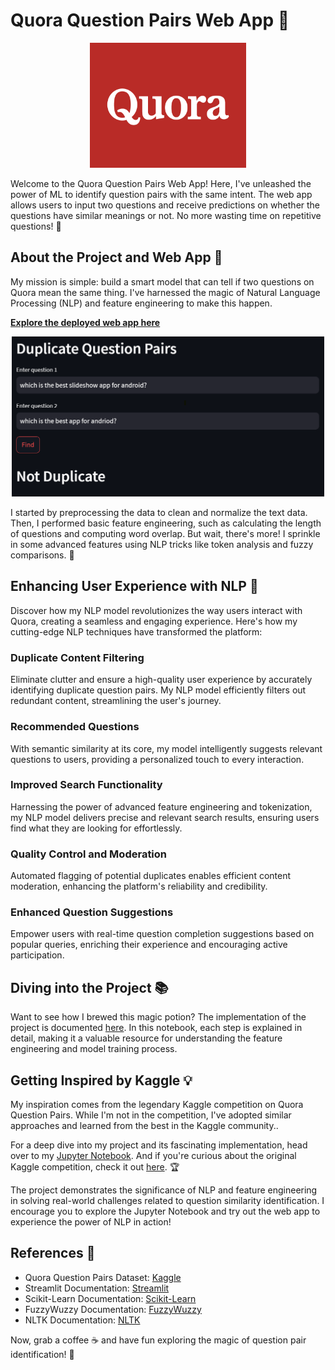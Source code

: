 # Quora Question Pairs Web App 🚀

<p align="center">
  <img src="quora_logo.png" alt="Quora Logo" width="250" height="200">
</p>

Welcome to the Quora Question Pairs Web App! Here, I've unleashed the power of ML to identify question pairs with the same intent. The web app allows users to input two questions and receive predictions on whether the questions have similar meanings or not. No more wasting time on repetitive questions! 🎉

## About the Project and Web App 🌟

My mission is simple: build a smart model that can tell if two questions on Quora mean the same thing. I've harnessed the magic of Natural Language Processing (NLP) and feature engineering to make this happen.

**[Explore the deployed web app here](https://quora-duplicate-question-pair.streamlit.app/)**

<p align="center">
    <a href="https://quora-duplicate-question-pair.streamlit.app/" target="_blank">
        <img src="app_screenshot.png" alt="Web App Screenshot" width="500">
    </a>
</p>

I started by preprocessing the data to clean and normalize the text data. Then, I performed basic feature engineering, such as calculating the length of questions and computing word overlap. But wait, there's more! I sprinkle in some advanced features using NLP tricks like token analysis and fuzzy comparisons. 🍲

## Enhancing User Experience with NLP 💯

Discover how my NLP model revolutionizes the way users interact with Quora, creating a seamless and engaging experience. Here's how my cutting-edge NLP techniques have transformed the platform:

### Duplicate Content Filtering

Eliminate clutter and ensure a high-quality user experience by accurately identifying duplicate question pairs. My NLP model efficiently filters out redundant content, streamlining the user's journey.

### Recommended Questions

With semantic similarity at its core, my model intelligently suggests relevant questions to users, providing a personalized touch to every interaction.

### Improved Search Functionality

Harnessing the power of advanced feature engineering and tokenization, my NLP model delivers precise and relevant search results, ensuring users find what they are looking for effortlessly.

### Quality Control and Moderation

Automated flagging of potential duplicates enables efficient content moderation, enhancing the platform's reliability and credibility.

### Enhanced Question Suggestions

Empower users with real-time question completion suggestions based on popular queries, enriching their experience and encouraging active participation.

## Diving into the Project 📚

Want to see how I brewed this magic potion? The implementation of the project is documented [here](https://github.com/TanmayMehta-ml/Quora-Question-Pairs/blob/main/explanation.md). In this notebook, each step is explained in detail, making it a valuable resource for understanding the feature engineering and model training process.

## Getting Inspired by Kaggle 💡

My inspiration comes from the legendary Kaggle competition on Quora Question Pairs. While I'm not in the competition, I've adopted similar approaches and learned from the best in the Kaggle community..

For a deep dive into my project and its fascinating implementation, head over to my [Jupyter Notebook](https://github.com/TanmayMehta-ml/Quora-Question-Pairs/blob/main/BOW_with_Advanced_Features.ipynb). And if you're curious about the original Kaggle competition, check it out [here](https://www.kaggle.com/c/quora-question-pairs). 🏆

The project demonstrates the significance of NLP and feature engineering in solving real-world challenges related to question similarity identification. I encourage you to explore the Jupyter Notebook and try out the web app to experience the power of NLP in action!

## References 📖

- Quora Question Pairs Dataset: [Kaggle](https://www.kaggle.com/c/quora-question-pairs)
- Streamlit Documentation: [Streamlit](https://docs.streamlit.io/)
- Scikit-Learn Documentation: [Scikit-Learn](https://scikit-learn.org/stable/)
- FuzzyWuzzy Documentation: [FuzzyWuzzy](https://github.com/seatgeek/fuzzywuzzy)
- NLTK Documentation: [NLTK](https://www.nltk.org/)

Now, grab a coffee ☕ and have fun exploring the magic of question pair identification! 🌈

